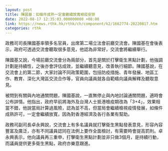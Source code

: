 ```yaml
---
layout: post
title: 陳國基：如條件成熟一定會繼續放寬檢疫安排
date: 2022-08-17 12:35:03.000000000 +08:00
link: https://news.rthk.hk/rthk/ch/component/k2/1662774-20220817.htm
categories: rthk
---
```


政務司司長陳國基率領多名官員，出席第二場立法會前廳交流會。陳國基在會後表示，政府可透過交流會聽取很多意見，他認為非常好，交流會將繼續舉行。

陳國基又說，今場前廳交流會分為兩部分，首先是關於打擊衛生黑點計劃，他強調計劃是持續性，之後亦會評估成效，並繼續聽意見，改善執行細節。陳國基說，在交流會上的第二節，大家討論不同政策範圍，包括防疫措施、青年發展、地區工作、教育、深化大灣區交流合作等，官員向議員就各自範疇向議員解釋及聽取意見。

被問到有關與內地通關問題，陳國基說，一直無停止與內地討論通關問題，適時會公布詳情。他指出，政府早前將海外及台灣人士抵港檢疫期改為「3+4」，效果相當不錯，他說當局計算過風險，認為並不高，但當局會繼續檢視疫情發展，如條件成熟許可，一定會繼續放寬，因為對香港經濟及各行各業有幫助。

政務司副司長卓永興說，交流會上有多名議員就打擊衛生黑點發表意見，形容內容豐富及廣泛，亦有不同議員認同在法例上要作全面檢討，有需要時會提高罰則。卓永興表示，他向議員再三重申，打擊衛生黑點計劃並非只做3個月，是持續行動，而議員提供更多衛生黑點，政府亦樂意跟進。
